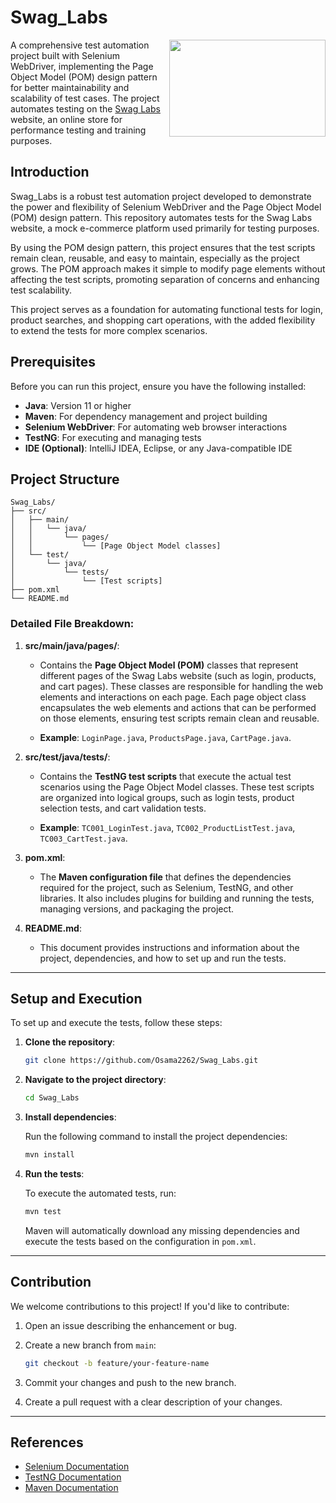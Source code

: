 
# Swag_Labs
<img align="right"  width="250" height="155" src="https://logowik.com/content/uploads/images/saucelabs-new-20239027.logowik.com.webp" >A
comprehensive test automation project built with Selenium WebDriver, implementing the Page Object Model (POM) design pattern for better maintainability and scalability of test cases. The project automates testing on the [Swag Labs](https://saucedemo.com) website, an online store for performance testing and training purposes.

## Introduction

Swag_Labs is a robust test automation project developed to demonstrate the power and flexibility of Selenium WebDriver and the Page Object Model (POM) design pattern. This repository automates tests for the Swag Labs website, a mock e-commerce platform used primarily for testing purposes.

By using the POM design pattern, this project ensures that the test scripts remain clean, reusable, and easy to maintain, especially as the project grows. The POM approach makes it simple to modify page elements without affecting the test scripts, promoting separation of concerns and enhancing test scalability.

This project serves as a foundation for automating functional tests for login, product searches, and shopping cart operations, with the added flexibility to extend the tests for more complex scenarios.

## Prerequisites

Before you can run this project, ensure you have the following installed:

- **Java**: Version 11 or higher
- **Maven**: For dependency management and project building
- **Selenium WebDriver**: For automating web browser interactions
- **TestNG**: For executing and managing tests
- **IDE (Optional)**: IntelliJ IDEA, Eclipse, or any Java-compatible IDE

## Project Structure

```
Swag_Labs/
├── src/
│   ├── main/
│   │   └── java/
│   │       └── pages/
│   │           └── [Page Object Model classes]
│   └── test/
│       └── java/
│           └── tests/
│               └── [Test scripts]
├── pom.xml
└── README.md
```

### **Detailed File Breakdown:**

1. **src/main/java/pages/**:
   - Contains the **Page Object Model (POM)** classes that represent different pages of the Swag Labs website (such as login, products, and cart pages). These classes are responsible for handling the web elements and interactions on each page. Each page object class encapsulates the web elements and actions that can be performed on those elements, ensuring test scripts remain clean and reusable.

   - **Example**: `LoginPage.java`, `ProductsPage.java`, `CartPage.java`.

2. **src/test/java/tests/**:
   - Contains the **TestNG test scripts** that execute the actual test scenarios using the Page Object Model classes. These test scripts are organized into logical groups, such as login tests, product selection tests, and cart validation tests.
   
   - **Example**: `TC001_LoginTest.java`, `TC002_ProductListTest.java`, `TC003_CartTest.java`.

3. **pom.xml**:
   - The **Maven configuration file** that defines the dependencies required for the project, such as Selenium, TestNG, and other libraries. It also includes plugins for building and running the tests, managing versions, and packaging the project.

4. **README.md**:
   - This document provides instructions and information about the project, dependencies, and how to set up and run the tests.

---

## Setup and Execution

To set up and execute the tests, follow these steps:

1. **Clone the repository**:

   ```bash
   git clone https://github.com/Osama2262/Swag_Labs.git
   ```

2. **Navigate to the project directory**:

   ```bash
   cd Swag_Labs
   ```

3. **Install dependencies**:

   Run the following command to install the project dependencies:

   ```bash
   mvn install
   ```

4. **Run the tests**:

   To execute the automated tests, run:

   ```bash
   mvn test
   ```

   Maven will automatically download any missing dependencies and execute the tests based on the configuration in `pom.xml`.

---

## Contribution

We welcome contributions to this project! If you'd like to contribute:

1. Open an issue describing the enhancement or bug.
2. Create a new branch from `main`:

   ```bash
   git checkout -b feature/your-feature-name
   ```

3. Commit your changes and push to the new branch.

4. Create a pull request with a clear description of your changes.

---

## References

- [Selenium Documentation](https://www.selenium.dev/documentation/)
- [TestNG Documentation](https://testng.org/doc/)
- [Maven Documentation](https://maven.apache.org/guides/index.html)

